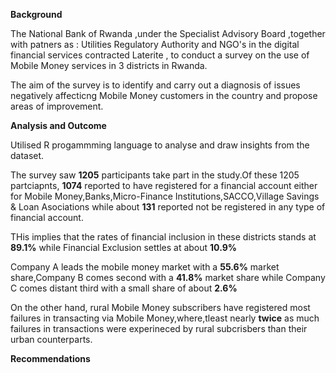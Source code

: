**Background**

The National Bank of Rwanda ,under the Specialist Advisory Board ,together with patners as : Utilities Regulatory Authority and
NGO's in the digital financial services  contracted Laterite , to conduct a survey on the use of Mobile Money services in 3 districts in Rwanda.

The aim of the survey is to identify and carry out a diagnosis of issues negatively affecticng
Mobile Money customers in the country  and propose areas of improvement.

**Analysis and Outcome**

Utilised R progammming language to analyse and draw insights from the dataset.

The survey saw **1205** participants take part in the study.Of these 1205 partciapnts,
**1074** reported to have registered for a financial account either for Mobile Money,Banks,Micro-Finance Institutions,SACCO,Village Savings & Loan Asociations while about **131** reported not be registered in any type of financial account.

THis implies that the rates of financial inclusion in these districts stands at **89.1%** while Financial Exclusion settles at about **10.9%**

Company A leads the mobile money market with a **55.6%** market share,Company B comes second with a **41.8%** market share while Company C comes distant third with a small share of about **2.6%**

On the other hand, rural Mobile Money subscribers have registered most failures in transacting via  Mobile Money,where,tleast nearly **twice** as much failures in transactions were experineced by rural subcrisbers than their urban counterparts.

**Recommendations**


